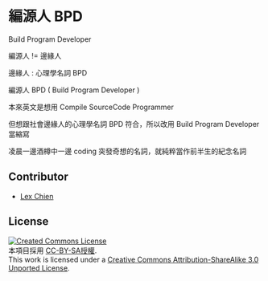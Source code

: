 # 編源人 BPD

Build Program Developer

編源人 != 邊緣人

邊緣人 : 心理學名詞 BPD

編源人 BPD ( Build Program Developer )

本來英文是想用 Compile SourceCode Programmer

但想跟社會邊緣人的心理學名詞 BPD 符合，所以改用 Build Program Developer 當縮寫

凌晨一邊酒樽中一邊 coding 突發奇想的名詞，就純粹當作前半生的紀念名詞

## Contributor

* [Lex Chien](http://www.xsoin.com/)

## License

[![Created Commons License](https://i.creativecommons.org/l/by-sa/3.0/88x31.png)](http://creativecommons.org/licenses/by-sa/3.0/)
<br>
本項目採用 [CC-BY-SA授權](http://creativecommons.org/licenses/by-sa/3.0/).
<br>
This work is licensed under a [Creative Commons Attribution-ShareAlike 3.0 Unported License](http://creativecommons.org/licenses/by-sa/3.0/).
